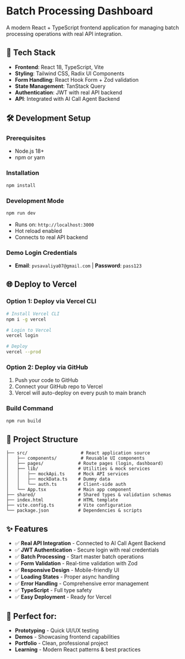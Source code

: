 # Batch Processing Dashboard

A modern React + TypeScript frontend application for managing batch processing operations with real API integration.

## 🚀 Tech Stack

- **Frontend**: React 18, TypeScript, Vite
- **Styling**: Tailwind CSS, Radix UI Components
- **Form Handling**: React Hook Form + Zod validation
- **State Management**: TanStack Query
- **Authentication**: JWT with real API backend
- **API**: Integrated with AI Call Agent Backend

## 🛠️ Development Setup

### Prerequisites

- Node.js 18+
- npm or yarn

### Installation

```bash
npm install
```

### Development Mode

```bash
npm run dev
```

- Runs on: `http://localhost:3000`
- Hot reload enabled
- Connects to real API backend

### Demo Login Credentials

- **Email**: `pvsavaliya07@gmail.com` | **Password**: `pass123`

## 🌐 Deploy to Vercel

### Option 1: Deploy via Vercel CLI

```bash
# Install Vercel CLI
npm i -g vercel

# Login to Vercel
vercel login

# Deploy
vercel --prod
```

### Option 2: Deploy via GitHub

1. Push your code to GitHub
2. Connect your GitHub repo to Vercel
3. Vercel will auto-deploy on every push to main branch

### Build Command

```bash
npm run build
```

## 📁 Project Structure

```
├── src/                    # React application source
│   ├── components/         # Reusable UI components
│   ├── pages/             # Route pages (login, dashboard)
│   ├── lib/               # Utilities & mock services
│   │   ├── mockApi.ts     # Mock API services
│   │   ├── mockData.ts    # Dummy data
│   │   └── auth.ts        # Client-side auth
│   └── App.tsx            # Main app component
├── shared/                # Shared types & validation schemas
├── index.html             # HTML template
├── vite.config.ts         # Vite configuration
└── package.json           # Dependencies & scripts
```

## ✨ Features

- ✅ **Real API Integration** - Connected to AI Call Agent Backend
- ✅ **JWT Authentication** - Secure login with real credentials
- ✅ **Batch Processing** - Start master batch operations
- ✅ **Form Validation** - Real-time validation with Zod
- ✅ **Responsive Design** - Mobile-friendly UI
- ✅ **Loading States** - Proper async handling
- ✅ **Error Handling** - Comprehensive error management
- ✅ **TypeScript** - Full type safety
- ✅ **Easy Deployment** - Ready for Vercel

## 🎯 Perfect for:

- **Prototyping** - Quick UI/UX testing
- **Demos** - Showcasing frontend capabilities
- **Portfolio** - Clean, professional project
- **Learning** - Modern React patterns & best practices
